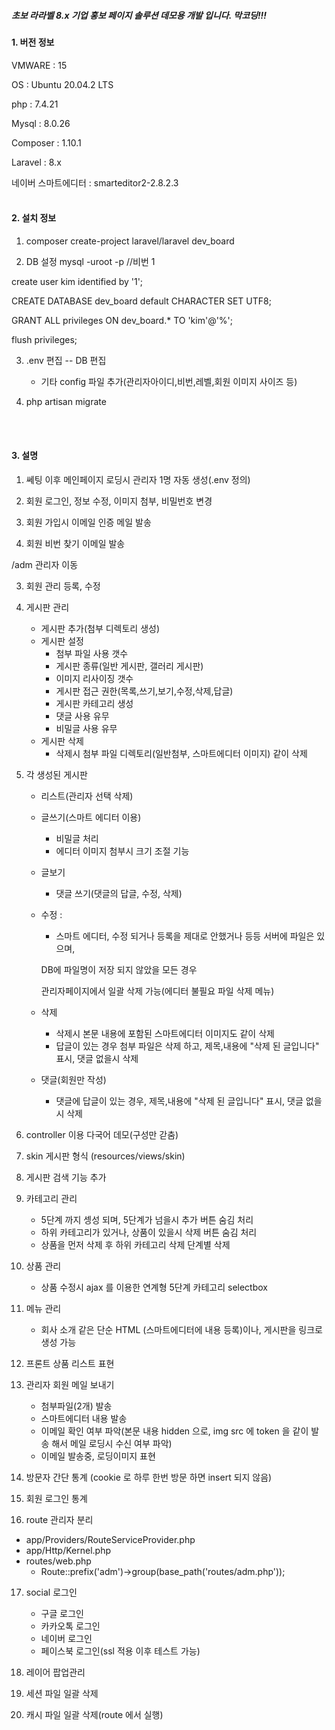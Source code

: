 <b><h5>초보 라라벨 8.x 기업 홍보 페이지 솔루션 데모용 개발 입니다. 막코딩!!!</h5></b>

<b><h4>1. 버전 정보</h4></b>
VMWARE : 15

OS : Ubuntu 20.04.2 LTS

php : 7.4.21

Mysql : 8.0.26

Composer : 1.10.1

Laravel : 8.x

네이버 스마트에디터 : smarteditor2-2.8.2.3
<br>
<br>
<b><h4>2. 설치 정보</h4></b>
1. composer create-project laravel/laravel dev_board

2. DB 설정
mysql -uroot -p	//비번 1

create user kim identified by '1';

CREATE DATABASE dev_board default CHARACTER SET UTF8;

GRANT ALL privileges ON dev_board.* TO 'kim'@'%';

flush privileges;

3. .env 편집 -- DB 편집
    - 기타 config 파일 추가(관리자아이디,비번,레벨,회원 이미지 사이즈 등)

4. php artisan migrate
<br>
<br>
<b><h4>3. 설명</h4></b>

1. 쎄팅 이후 메인페이지 로딩시 관리자 1명 자동 생성(.env 정의)

2. 회원 로그인, 정보 수정, 이미지 첨부, 비밀번호 변경

3. 회원 가입시 이메일 인증 메일 발송

4. 회원 비번 찾기 이메일 발송

/adm 관리자 이동

3. 회원 관리 등록, 수정

4. 게시판 관리
    - 게시판 추가(첨부 디렉토리 생성)
    - 게시판 설정
       - 첨부 파일 사용 갯수
       - 게시판 종류(일반 게시판, 갤러리 게시판)
       - 이미지 리사이징 갯수
       - 게시판 접근 권한(목록,쓰기,보기,수정,삭제,답글)
       - 게시판 카테고리 생성
       - 댓글 사용 유무
       - 비밀글 사용 유무
    - 게시판 삭제
        - 삭제시 첨부 파일 디렉토리(일반첨부, 스마트에디터 이미지) 같이 삭제

5. 각 생성된 게시판
    - 리스트(관리자 선택 삭제)
    - 글쓰기(스마트 에디터 이용)
        - 비밀글 처리
        - 에디터 이미지 첨부시 크기 조절 기능
    - 글보기
        - 댓글 쓰기(댓글의 답글, 수정, 삭제)
    - 수정 :
        - 스마트 에디터, 수정 되거나 등록을 제대로 안했거나 등등 서버에 파일은 있으며,

        DB에 파일명이 저장 되지 않았을 모든 경우

        관리자페이지에서 일괄 삭제 가능(에디터 불필요 파일 삭제 메뉴)

    - 삭제
        - 삭제시 본문 내용에 포함된 스마트에디터 이미지도 같이 삭제
        - 답글이 있는 경우 첨부 파일은 삭제 하고, 제목,내용에 "삭제 된 글입니다" 표시, 댓글 없을시 삭제
    - 댓글(회원만 작성)
        - 댓글에 답글이 있는 경우, 제목,내용에 "삭제 된 글입니다" 표시, 댓글 없을시 삭제


6. controller 이용 다국어 데모(구성만 갇춤)

7. skin 게시판 형식 (resources/views/skin)

8. 게시판 검색 기능 추가

9. 카테고리 관리
    - 5단계 까지 셍성 되며, 5단계가 넘을시 추가 버튼 숨김 처리
    - 하위 카테고리가 있거나, 상품이 있을시 삭제 버튼 숨김 처리
    - 상품을 먼저 삭제 후 하위 카테고리 삭제 단계별 삭제

10. 상품 관리
    - 상품 수정시 ajax 를 이용한 연계형 5단계 카테고리 selectbox

11. 메뉴 관리
    - 회사 소개 같은 단순 HTML (스마트에디터에 내용 등록)이나, 게시판을 링크로 생성 가능

12. 프론트 상품 리스트 표현

13. 관리자 회원 메일 보내기
    - 첨부파일(2개) 발송
    - 스마트에디터 내용 발송
    - 이메일 확인 여부 파악(본문 내용 hidden 으로, img src 에 token 을 같이 발송 해서 메일 로딩시 수신 여부 파악)
    - 이메일 발송중, 로딩이미지 표현

14. 방문자 간단 통계 (cookie 로 하루 한번 방문 하면 insert 되지 않음)

15. 회원 로그인 통계

16. route 관리자 분리
 - app/Providers/RouteServiceProvider.php
 - app/Http/Kernel.php
 - routes/web.php
     - Route::prefix('adm')->group(base_path('routes/adm.php'));

17. social 로그인
    - 구글 로그인
    - 카카오톡 로그인
    - 네이버 로그인
    - 페이스북 로그인(ssl 적용 이후 테스트 가능)

18. 레이어 팝업관리

19. 세션 파일 일괄 삭제

20. 캐시 파일 일괄 삭제(route 에서 실행)